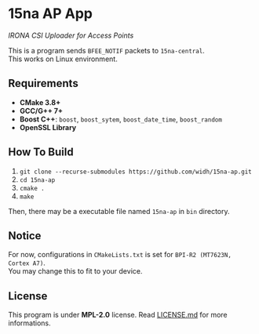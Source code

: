 # 15na AP App

<i>IRONA CSI Uploader for Access Points</i>

This is a program sends `BFEE_NOTIF` packets to `15na-central`.\
This works on Linux environment.

## Requirements

-   **CMake 3.8+**
-   **GCC/G++ 7+**
-   **Boost C++**: `boost`, `boost_sytem`, `boost_date_time`, `boost_random`
-   **OpenSSL Library**

## How To Build

1. `git clone --recurse-submodules https://github.com/widh/15na-ap.git`
2. `cd 15na-ap`
3. `cmake .`
4. `make`

Then, there may be a executable file named `15na-ap` in `bin` directory.

## Notice

For now, configurations in `CMakeLists.txt` is set for `BPI-R2 (MT7623N, Cortex A7)`.\
You may change this to fit to your device.

## License

This program is under **MPL-2.0** license. Read [LICENSE.md](LICENSE.md) for more informations.
